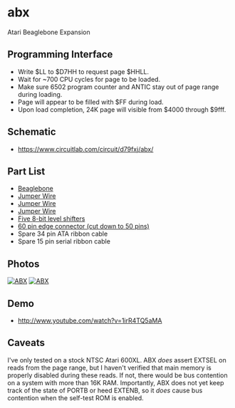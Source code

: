 abx
===

Atari Beaglebone Expansion

Programming Interface
---------------------

* Write $LL to $D7HH to request page $HHLL.
* Wait for ~700 CPU cycles for page to be loaded.
* Make sure 6502 program counter and ANTIC stay out of page range during loading.
* Page will appear to be filled with $FF during load.
* Upon load completion, 24K page will visible from $4000 through $9fff.

Schematic
---------

* https://www.circuitlab.com/circuit/d79fxj/abx/

Part List
---------

* [Beaglebone](http://www.amazon.com/gp/product/B007KW80M6/ref=oh_details_o03_s00_i00)
* [Jumper Wire](http://www.amazon.com/gp/product/B0040DEI9M/ref=oh_details_o00_s00_i00)
* [Jumper Wire](http://www.amazon.com/gp/product/B0002H7AIG/ref=oh_details_o00_s00_i01)
* [Jumper Wire](https://www.adafruit.com/products/759)
* [Five 8-bit level shifters](https://www.adafruit.com/products/735)
* [60 pin edge connector (cut down to 50 pins)](http://www.altex.com/60-Pin-Edge-Connector-IDE60-P146824.aspx)
* Spare 34 pin ATA ribbon cable
* Spare 15 pin serial ribbon cable

Photos
------

[![ABX](https://github.com/lybrown/abx/raw/master/photos/abx1-small.jpg "ABX attached to stock Atari 600XL")](https://github.com/lybrown/abx/raw/master/photos/abx1.jpg)
[![ABX](https://github.com/lybrown/abx/raw/master/photos/abx2-small.jpg "ABX attached to stock Atari 600XL")](https://github.com/lybrown/abx/raw/master/photos/abx2.jpg)

Demo
----

* http://www.youtube.com/watch?v=1irR4TQ5aMA

Caveats
-------

I've only tested on a stock NTSC Atari 600XL. ABX *does* assert
EXTSEL on reads from the page range, but I haven't verified that main
memory is properly disabled during these reads. If not, there would
be bus contention on a system with more than 16K RAM. Importantly,
ABX does not yet keep track of the state of PORTB or heed EXTENB,
so it *does* cause bus contention when the self-test ROM is enabled.
